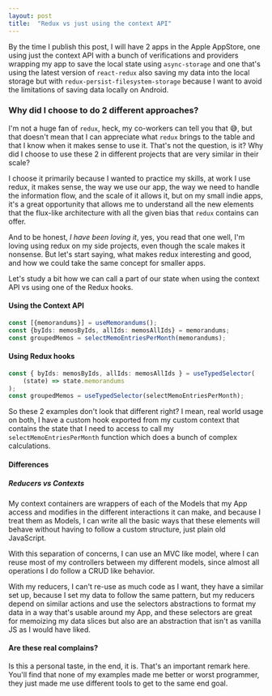 ```yaml
---
layout: post
title:  "Redux vs just using the context API"
---
```


By the time I publish this post, I will have 2 apps in the Apple AppStore, one using just the context API with a bunch of verifications and providers wrapping my app to save the local state using `async-storage` and one that's using the latest version of `react-redux` also saving my data into the local storage but with `redux-persist-filesystem-storage` because I want to avoid the limitations of saving data locally on Android.

### Why did I choose to do 2 different approaches?
I'm not a huge fan of `redux`, heck, my co-workers can tell you that 😅, but that doesn't mean that I can appreciate what `redux` brings to the table and that I know when it makes sense to use it. That's not the question, is it? Why did I choose to use these 2 in different projects that are very similar in their scale?

I choose it primarily because I wanted to practice my skills, at work I use redux, it makes sense, the way we use our app, the way we need to handle the information flow, and the scale of it allows it, but on my small indie apps, it's a great opportunity that allows me to understand all the new elements that the flux-like architecture with all the given bias that `redux` contains can offer.

And to be honest, *I have been loving it*, yes, you read that one well, I'm loving using redux on my side projects, even though the scale makes it nonsense. But let's start saying, what makes redux interesting and good, and how we could take the same concept for smaller apps.

Let's study a bit how we can call a part of our state when using the context API vs using one of the Redux hooks.

#### Using the Context API
```ts
const [{memorandums}] = useMemorandums();
const {byIds: memosByIds, allIds: memosAllIds} = memorandums;
const groupedMemos = selectMemoEntriesPerMonth(memorandums);
```

#### Using Redux hooks
```ts
const { byIds: memosByIds, allIds: memosAllIds } = useTypedSelector(
    (state) => state.memorandums
);
const groupedMemos = useTypedSelector(selectMemoEntriesPerMonth);
```

So these 2 examples don't look that different right? I mean, real world usage on both, I have a custom hook exported from my custom context that contains the state that I need to access to call my `selectMemoEntriesPerMonth` function which does a bunch of complex calculations.

#### Differences

##### Reducers vs Contexts
My context containers are wrappers of each of the Models that my App access and modifies in the different interactions it can make, and because I treat them as Models, I can write all the basic ways that these elements will behave without having to follow a custom structure, just plain old JavaScript.

With this separation of concerns, I can use an MVC like model, where I can reuse most of my controllers between my different models, since almost all operations I do follow a CRUD like behavior.

With my reducers, I can't re-use as much code as I want, they have a similar set up, because I set my data to follow the same pattern, but my reducers depend on similar actions and use the selectors abstractions to format my data in a way that's usable around my App, and these selectors are great for memoizing my data slices but also are an abstraction that isn't as vanilla JS as I would have liked.

#### Are these real complains?

Is this a personal taste, in the end, it is. That's an important remark here. You'll find that none of my examples made me better or worst programmer, they just made me use different tools to get to the same end goal.

